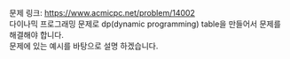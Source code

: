 문제 링크: https://www.acmicpc.net/problem/14002  
다이나믹 프로그래밍 문제로 dp(dynamic programming) table을 만들어서 문제를 해결해야 합니다.  
문제에 있는 예시를 바탕으로 설명 하겠습니다. 